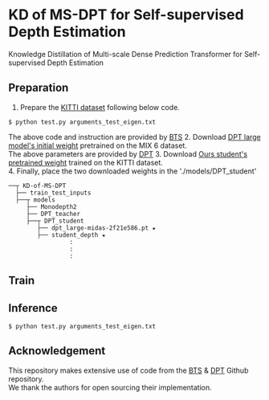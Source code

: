 # KD of MS-DPT for Self-supervised Depth Estimation
Knowledge Distillation of Multi-scale Dense Prediction Transformer for Self-supervised Depth Estimation

## Preparation
1. Prepare the [KITTI dataset](https://www.cvlibs.net/datasets/kitti/) following below code.
~~~   
$ python test.py arguments_test_eigen.txt   
~~~   
The above code and instruction are provided by [BTS](https://github.com/cleinc/bts)
2. Download [DPT large model's initial weight](https://drive.google.com/file/d/1TWpC6cRCpPXLIAd20gz_i31z65CnV2Ah/view?usp=share_link) pretrained on the MIX 6 dataset.  
The above parameters are provided by [DPT](https://github.com/isl-org/DPT)
3. Download [Ours student's pretrained weight](https://drive.google.com/file/d/1PB6oZiEZzYR7qvRHIKogub1jezpoBbTv/view?usp=share_link) trained on the KITTI dataset.  
4. Finally, place the two downloaded weights in the './models/DPT_student'   
~~~   
──┬ KD-of-MS-DPT
  ├── train_test_inputs
  ├──┬ models
     ├── Monodepth2
     ├── DPT_teacher
     ├──┬ DPT_student
        ├── dpt_large-midas-2f21e586.pt ★
        ├── student_depth ★
                 :
                 :
                 :
~~~   

## Train

## Inference
~~~   
$ python test.py arguments_test_eigen.txt   
~~~   

## Acknowledgement
This repository makes extensive use of code from the [BTS](https://github.com/cleinc/bts) & [DPT](https://github.com/isl-org/DPT) Github repository.  
We thank the authors for open sourcing their implementation.
